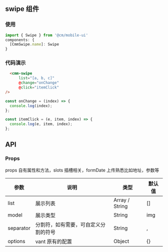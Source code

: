 ## swipe 组件

### 使用

```javascript
import { Swipe } from '@cm/mobile-ui'
components: {
  [CmmSwipe.name]: Swipe
}
```

### 代码演示

```HTML
  <cmm-swipe
      list="[a, b, c]"
      @change="onChange"
      @click="itemClick"
/>
```

```js
const onChange = (index) => {
  console.log(index);
};

const itemClick = (e, item, index) => {
  console.log(e, item, index);
};
```

## API

### Props

props 自有属性和方法，slots 插槽相关，formDate 上传熟悉比如地址，参数等

| 参数      | 说明                                 | 类型           | 默认值 |
| --------- | ------------------------------------ | -------------- | ------ |
| list      | 展示列表                             | Array / String | []     |
| model     | 展示类型                             | String         | img    |
| separator | 分割符，如有需要，可自定义分割的符号 | String         | ,      |
| options   | vant 原有的配置                      | Object         | {}     |
